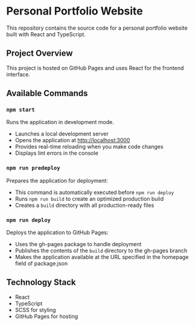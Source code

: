 # Personal Portfolio Website

This repository contains the source code for a personal portfolio website built with React and TypeScript.

## Project Overview

This project is hosted on GitHub Pages and uses React for the frontend interface.

## Available Commands

### `npm start`

Runs the application in development mode.

- Launches a local development server
- Opens the application at [http://localhost:3000](http://localhost:3000)
- Provides real-time reloading when you make code changes
- Displays lint errors in the console

### `npm run predeploy`

Prepares the application for deployment:

- This command is automatically executed before `npm run deploy`
- Runs `npm run build` to create an optimized production build
- Creates a `build` directory with all production-ready files

### `npm run deploy`

Deploys the application to GitHub Pages:

- Uses the gh-pages package to handle deployment
- Publishes the contents of the `build` directory to the gh-pages branch
- Makes the application available at the URL specified in the homepage field of package.json

## Technology Stack

- React
- TypeScript
- SCSS for styling
- GitHub Pages for hosting

